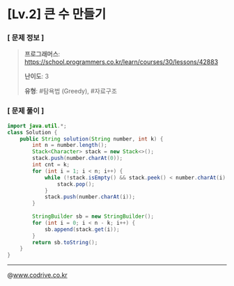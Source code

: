 # [Lv.2] 큰 수 만들기

### [ 문제 정보 ]
> **프로그래머스**: https://school.programmers.co.kr/learn/courses/30/lessons/42883
> 
> **난이도**: 3
>
> **유형**: #탐욕법 (Greedy), #자료구조


### [ 문제 풀이 ]
```Java
import java.util.*;
class Solution {
    public String solution(String number, int k) {
        int n = number.length();
        Stack<Character> stack = new Stack<>();
        stack.push(number.charAt(0));
        int cnt = k;
        for (int i = 1; i < n; i++) {
            while (!stack.isEmpty() && stack.peek() < number.charAt(i) && cnt-- > 0) {
                stack.pop();
            }
            stack.push(number.charAt(i));
        }
        
        StringBuilder sb = new StringBuilder();
        for (int i = 0; i < n - k; i++) {
            sb.append(stack.get(i));
        }
        return sb.toString();
    }
}

```


---
@www.codrive.co.kr